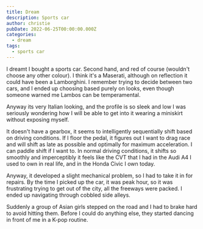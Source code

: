 ```yaml
---
title: Dream
description: Sports car
author: christie
pubDate: 2022-06-25T00:00:00.000Z
categories:
  - dream
tags:
  - sports car
---
```


I dreamt I bought a sports car. Second hand, and red of course (wouldn't choose any other colour). I think it's a Maserati, although on reflection it could have been a Lamborghini. I remember trying to decide between two cars, and I ended up choosing based purely on looks, even though someone warned me Lambos can be temperamental.

Anyway its very Italian looking, and the profile is so sleek and low I was seriously wondering how I will be able to get into it wearing a miniskirt without exposing myself.

It doesn't have a gearbox, it seems to intelligently sequentially shift based on driving conditions. If I floor the pedal, it figures out I want to drag race and will shift as late as possible and optimally for maximum acceleration. I can paddle shift if I want to. In normal driving conditions, it shifts so smoothly and imperceptibly it feels like the CVT that I had in the Audi A4 I used to own in real life, and in the Honda Civic I own today.

Anyway, it developed a slight mechanical problem, so I had to take it in for repairs. By the time I picked up the car, it was peak hour, so it was frustrating trying to get out of the city, all the freeways were packed. I ended up navigating through cobbled side alleys.

Suddenly a group of Asian girls stepped on the road and I had to brake hard to avoid hitting them. Before I could do anything else, they started dancing in front of me in a K-pop routine.
